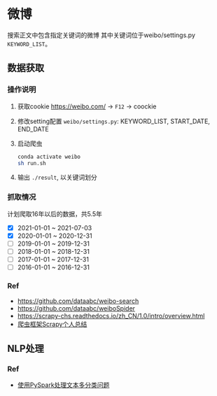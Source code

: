 # 微博

搜索正文中包含指定关键词的微博
其中关键词位于weibo/settings.py `KEYWORD_LIST`。

## 数据获取

### 操作说明

1. 获取cookie
<https://weibo.com/> -> `F12` -> coockie

1. 修改setting配置
    `weibo/settings.py`: KEYWORD_LIST, START_DATE, END_DATE

1. 启动爬虫

    ```bash
    conda activate weibo
    sh run.sh
    ```

1. 输出
  `./result`, 以关键词划分

### 抓取情况

计划爬取16年以后的数据，共5.5年

- [x] 2021-01-01 ~ 2021-07-03
- [x] 2020-01-01 ~ 2020-12-31
- [ ] 2019-01-01 ~ 2019-12-31
- [ ] 2018-01-01 ~ 2018-12-31
- [ ] 2017-01-01 ~ 2017-12-31
- [ ] 2016-01-01 ~ 2016-12-31

### Ref

- <https://github.com/dataabc/weibo-search>
- <https://github.com/dataabc/weiboSpider>
- <https://scrapy-chs.readthedocs.io/zh_CN/1.0/intro/overview.html>
- [爬虫框架Scrapy个人总结](https://www.jianshu.com/p/cecb29c04cd2)

## NLP处理

### Ref

- [使用PySpark处理文本多分类问题](https://blog.csdn.net/hlpower/article/details/102918969)
